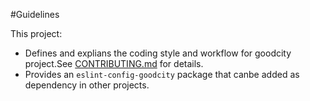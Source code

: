 #Guidelines

This project:
* Defines and explians the coding style and workflow for goodcity project.See [CONTRIBUTING.md](CONTRIBUTING.md) for details.
* Provides an `eslint-config-goodcity` package that canbe added as dependency in other projects.